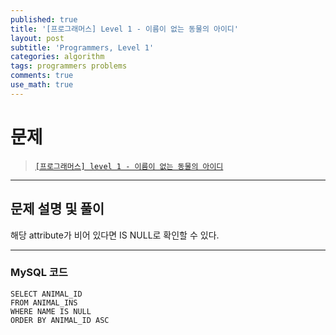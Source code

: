 ```yaml
---
published: true
title: '[프로그래머스] Level 1 - 이름이 없는 동물의 아이디'
layout: post
subtitle: 'Programmers, Level 1'
categories: algorithm
tags: programmers problems
comments: true
use_math: true
---
```


# **문제**

> [`[프로그래머스] level 1 - 이름이 없는 동물의 아이디`](https://school.programmers.co.kr/learn/courses/30/lessons/59039)

---
## **문제 설명 및 풀이**

해당 attribute가 비어 있다면 IS NULL로 확인할 수 있다.

---
### MySQL 코드
```
SELECT ANIMAL_ID
FROM ANIMAL_INS
WHERE NAME IS NULL
ORDER BY ANIMAL_ID ASC
```
